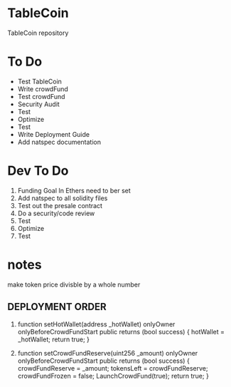 # TableCoin

TableCoin repository


# To Do
* Test TableCoin
* Write crowdFund
* Test crowdFund
* Security Audit
* Test
* Optimize
* Test
* Write Deployment Guide
* Add natspec documentation

# Dev To Do

1) Funding Goal In Ethers need to ber set
2) Add natspec to all solidity files
3) Test out the presale contract
4) Do a security/code review
5) Test
6) Optimize
7) Test


# notes

make token price divisble by a whole number


## DEPLOYMENT ORDER

1)    function setHotWallet(address _hotWallet) onlyOwner onlyBeforeCrowdFundStart public returns (bool success) {
        hotWallet = _hotWallet;
        return true;
    }

2)    function setCrowdFundReserve(uint256 _amount) onlyOwner onlyBeforeCrowdFundStart public returns (bool success) {
        crowdFundReserve = _amount;
        tokensLeft = crowdFundReserve;
        crowdFundFrozen = false;
        LaunchCrowdFund(true);
        return true;
    }
